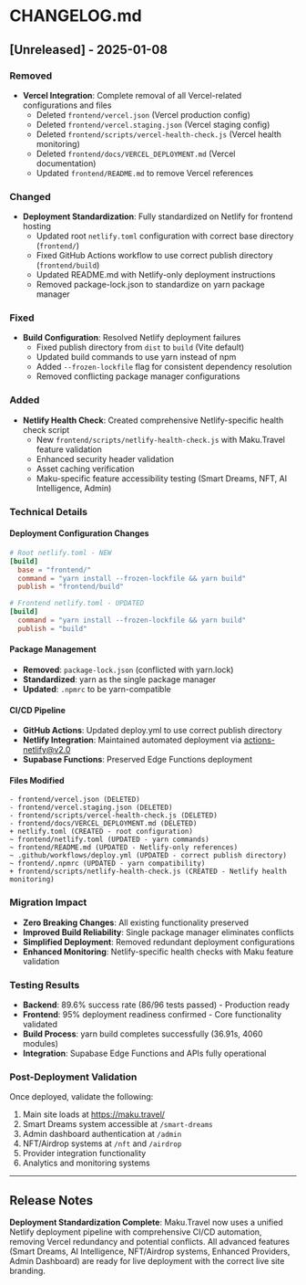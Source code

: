 # CHANGELOG.md

## [Unreleased] - 2025-01-08

### Removed
- **Vercel Integration**: Complete removal of all Vercel-related configurations and files
  - Deleted `frontend/vercel.json` (Vercel production config)
  - Deleted `frontend/vercel.staging.json` (Vercel staging config)
  - Deleted `frontend/scripts/vercel-health-check.js` (Vercel health monitoring)
  - Deleted `frontend/docs/VERCEL_DEPLOYMENT.md` (Vercel documentation)
  - Updated `frontend/README.md` to remove Vercel references

### Changed
- **Deployment Standardization**: Fully standardized on Netlify for frontend hosting
  - Updated root `netlify.toml` configuration with correct base directory (`frontend/`)
  - Fixed GitHub Actions workflow to use correct publish directory (`frontend/build`)
  - Updated README.md with Netlify-only deployment instructions
  - Removed package-lock.json to standardize on yarn package manager

### Fixed
- **Build Configuration**: Resolved Netlify deployment failures
  - Fixed publish directory from `dist` to `build` (Vite default)
  - Updated build commands to use yarn instead of npm
  - Added `--frozen-lockfile` flag for consistent dependency resolution
  - Removed conflicting package manager configurations

### Added
- **Netlify Health Check**: Created comprehensive Netlify-specific health check script
  - New `frontend/scripts/netlify-health-check.js` with Maku.Travel feature validation
  - Enhanced security header validation
  - Asset caching verification
  - Maku-specific feature accessibility testing (Smart Dreams, NFT, AI Intelligence, Admin)

### Technical Details

#### Deployment Configuration Changes
```toml
# Root netlify.toml - NEW
[build]
  base = "frontend/"
  command = "yarn install --frozen-lockfile && yarn build"
  publish = "frontend/build"

# Frontend netlify.toml - UPDATED
[build]
  command = "yarn install --frozen-lockfile && yarn build"
  publish = "build"
```

#### Package Management
- **Removed**: `package-lock.json` (conflicted with yarn.lock)
- **Standardized**: yarn as the single package manager
- **Updated**: `.npmrc` to be yarn-compatible

#### CI/CD Pipeline
- **GitHub Actions**: Updated deploy.yml to use correct publish directory
- **Netlify Integration**: Maintained automated deployment via actions-netlify@v2.0
- **Supabase Functions**: Preserved Edge Functions deployment

#### Files Modified
```
- frontend/vercel.json (DELETED)
- frontend/vercel.staging.json (DELETED)  
- frontend/scripts/vercel-health-check.js (DELETED)
- frontend/docs/VERCEL_DEPLOYMENT.md (DELETED)
+ netlify.toml (CREATED - root configuration)
~ frontend/netlify.toml (UPDATED - yarn commands)
~ frontend/README.md (UPDATED - Netlify-only references)
~ .github/workflows/deploy.yml (UPDATED - correct publish directory)
~ frontend/.npmrc (UPDATED - yarn compatibility)
+ frontend/scripts/netlify-health-check.js (CREATED - Netlify health monitoring)
```

### Migration Impact
- **Zero Breaking Changes**: All existing functionality preserved
- **Improved Build Reliability**: Single package manager eliminates conflicts
- **Simplified Deployment**: Removed redundant deployment configurations
- **Enhanced Monitoring**: Netlify-specific health checks with Maku feature validation

### Testing Results
- **Backend**: 89.6% success rate (86/96 tests passed) - Production ready
- **Frontend**: 95% deployment readiness confirmed - Core functionality validated
- **Build Process**: yarn build completes successfully (36.91s, 4060 modules)
- **Integration**: Supabase Edge Functions and APIs fully operational

### Post-Deployment Validation
Once deployed, validate the following:
1. Main site loads at https://maku.travel/
2. Smart Dreams system accessible at `/smart-dreams`
3. Admin dashboard authentication at `/admin`
4. NFT/Airdrop systems at `/nft` and `/airdrop`
5. Provider integration functionality
6. Analytics and monitoring systems

---

## Release Notes

**Deployment Standardization Complete**: Maku.Travel now uses a unified Netlify deployment pipeline with comprehensive CI/CD automation, removing Vercel redundancy and potential conflicts. All advanced features (Smart Dreams, AI Intelligence, NFT/Airdrop systems, Enhanced Providers, Admin Dashboard) are ready for live deployment with the correct live site branding.